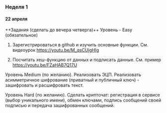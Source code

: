 ### Неделя 1
#### 22 апреля

++Задания (сделать до вечера четверга)++
Уровень - Easy (обязательное)
1. Зарегистрироваться в github и изучить основные функции. См. видеоурок https://youtu.be/M_qsCUjgHlg

2. Посчитать хеш-функцию от данных и подписать данные. См. пример https://youtu.be/FZaHAB7Q17U

Уровень Medium (по желанию).
Реализовать ЭЦП. Реализовать асимметричное шифрование (приватный и публичный ключ) - зашифровать и расшифровать текст.

Уровень Hard (по желанию).
Сделать крипточат: регистрация в сервисе (выбор уникального имени), обмен ключами, подпись сообщений своей подписью и передача зашифрованных сообщений.